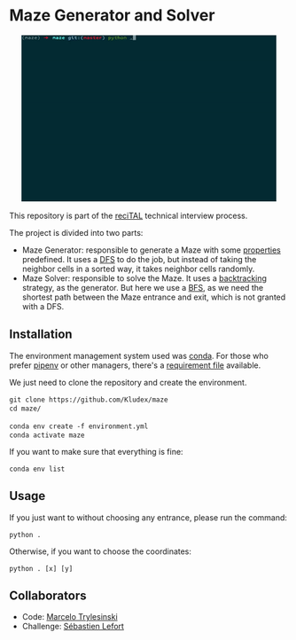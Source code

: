 # Maze Generator and Solver

<p align="center">
  <img width="460" height="300" src="maze.gif">
</p>

This repository is part of the [reciTAL](https://recital.ai/) technical
interview process.

The project is divided into two parts:
- Maze Generator: responsible to generate a Maze with some [properties](maze.py)
  predefined. It uses a [DFS](https://en.wikipedia.org/wiki/Depth-first_search)
  to do the job, but instead of taking the neighbor cells in a sorted way, it
  takes neighbor cells randomly.
- Maze Solver: responsible to solve the Maze. It uses a
  [backtracking](https://en.wikipedia.org/wiki/Backtracking) strategy, as the
  generator. But here we use a
  [BFS](https://en.wikipedia.org/wiki/Breadth-first_search), as we need the
  shortest path between the Maze entrance and exit, which is not granted with a
  DFS.

## Installation

The environment management system used was
[conda](https://docs.conda.io/en/latest/). For those who prefer
[pipenv](https://github.com/pypa/pipenv) or other managers, there's a
[requirement file](requirements.txt) available.

We just need to clone the repository and create the environment.
```
git clone https://github.com/Kludex/maze
cd maze/

conda env create -f environment.yml
conda activate maze
```

If you want to make sure that everything is fine:
```
conda env list
```

## Usage

If you just want to without choosing any entrance, please run the command:
```
python .
```

Otherwise, if you want to choose the coordinates:
```
python . [x] [y]
```

## Collaborators

- Code: [Marcelo Trylesinski](https://github.com/Kludex)
- Challenge: [Sébastien Lefort](https://github.com/seblef)